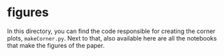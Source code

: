 # figures

In this directory, you can find the code responsible for creating the corner plots, `makeCorner.py`.
Next to that, also available here are all the notebooks that make the figures of the paper.
